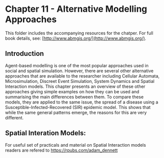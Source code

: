 # Chapter 11 - Alternative Modelling Approaches

This folder includes the accompanying resources for the chatper. For full book details, see: [http://www.abmgis.org/](http://www.abmgis.org/).

## Introduction

Agent-based modelling is one of the most popular approaches used in social and spatial simulation.  However, there are several other alternative approaches that are available to the researcher including Cellular Automata, Microsimulation, Discreet Event Simulation, System Dynamics and Spatial Interaction models. This chapter presents an overview of these other approaches giving simple examples on how they can be used and summarising the main differences between them.  To compare these models, they are applied to the same issue, the spread of a disease using a Susceptible-Infected-Recovered (SIR) epidemic model.  This shows that while the same general patterns emerge, the reasons for this are very different.

## Spatial Interation Models: 
For useful set of practicals and material on Spatial Interaction models readers are refered to <https://rpubs.com/adam_dennett> 